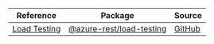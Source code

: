 | Reference | Package | Source |
|---|---|---|
|[Load Testing](load-testing-rest-readme.md)|[@azure-rest/load-testing](https://www.npmjs.com/package/@azure-rest/load-testing)|[GitHub](https://github.com/Azure/azure-sdk-for-js/blob/main/sdk/loadtesting/load-testing-rest)|
